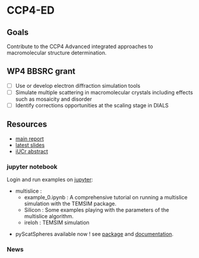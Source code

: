 # CCP4-ED

## Goals
Contribute to the CCP4 Advanced integrated approaches to macromolecular structure determination.

## WP4 BBSRC grant
- [ ] Use or develop electron diffraction simulation tools
- [ ] Simulate multiple scattering in macromolecular crystals including effects such as mosaicity and disorder
- [ ] Identify corrections opportunities at the scaling stage in DIALS

## Resources
- [main report](/documents/report/report.pdf)
- [latest slides](/documents/2021-01-13.pdf)
- [iUCr abstract](/documents/report/iUCr2021/abstract.txt)

### jupyter notebook
Login and run examples on [jupyter](http://badb.rc-harwell.ac.uk:8888/?token=d833dd4e672d23bf3075baf9f20ed960bc30df2d0270c095):

- multislice :
    - example_0.ipynb : A comprehensive tutorial on running a multislice simulation with the TEMSIM package.
    - Silicon : Some examples playing with the parameters of the multislice algorithm.
    - ireloh : TEMSIM simulation
<!-- - nearBragg :  -->

- pyScatSpheres available now ! see [package](https://pypi.org/project/pyScatSpheres/) and [documentation](https://pyscatspheres.readthedocs.io/en/latest/).

### News
